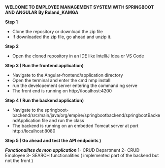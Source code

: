 **WELCOME TO EMPLOYEE MANAGEMENT SYSTEM WITH SPRINGBOOT AND ANGULAR**
**By Roland_KAMGA**

**Step 1**
- Clone the repository or download the zip file
- If downloaded the zip file, go ahead and unzip it.

**Step 2**
- Open the cloned repository in an IDE like IntelliJ Idea or VS Code

**Step 3 ( Run the frontend application)**
- Navigate to the Angular-frontend/application directory
- Open the terminal and enter the cmd nmp install
- run the developement server entering the command ng serve
- The front end is running on http://localhost:4200

**Step 4 ( Run the backend application)**
- Navigate to the springboot-backend/src/main/java/org/empire/springbootbackend/springbootBackendApplication file and run the class
- The backend is running on an embeded Tomcat server at port http://localhost:8080

**Step 5 ( Go ahead and test the API endpoints )**


***Fonctionalites de mon application***
1- CRUD Department
2- CRUD Employee
3- SEARCH functionalities ( implemented part of the backend but not the front )


